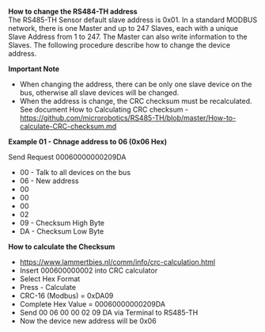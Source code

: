 **How to change the RS484-TH address**  
The RS485-TH Sensor default slave address is 0x01. In a standard MODBUS network, there is one Master and up to 247 Slaves, each with a unique Slave Address from 1 to 247. The Master can also write information to the Slaves. The following procedure describe how to change the device address. 

**Important Note**  
- When changing the address, there can be only one slave device on the bus, otherwise all slave devices will be changed.
- When the address is change, the CRC checksum must be recalculated. See document How to Calculating CRC checksum - https://github.com/microrobotics/RS485-TH/blob/master/How-to-calculate-CRC-checksum.md

**Example 01 - Chnage address to 06 (0x06 Hex)**  

Send Request 00060000000209DA  

- 00 - Talk to all devices on the bus
- 06 - New address 
- 00 
- 00
- 00
- 02 
- 09 - Checksum High Byte
- DA - Checksum Low Byte

**How to calculate the Checksum**  

- https://www.lammertbies.nl/comm/info/crc-calculation.html
- Insert 000600000002 into CRC calculator  
- Select Hex Format 
- Press - Calculate 
- CRC-16 (Modbus) = 0xDA09
- Complete Hex Value = 00060000000209DA  
- Send 00 06 00 00 02 09 DA via Terminal to RS485-TH 
- Now the device new address will be 0x06








